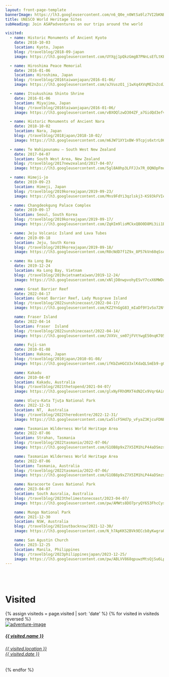 ```yaml
---
layout: front-page-template
bannerImage: https://lh3.googleusercontent.com/n6_Q0e_n0WtSa9lz7VI2bKNBq7-acsUimYI_Tsz30y5_4S0yICQRhZkec8cOFb01Et1zdzaeL4Skbak3jmommtnTYAFu21ZMY9XBs1qydKSm8PZw5BRu3sU1L1_3hvPsbMfYO8tXHQ
title: UNESCO World Heritage Sites
subHeading: Join ASAPadventures on our trips around the world

visited:
  - name: Historic Monuments of Ancient Kyoto
    date: 2018-10-03
    location: Kyoto, Japan
    blog: /travelblog/2018-09-japan
    image: https://lh3.googleusercontent.com/UYXgj1pQkzGmgB7PNnLsEfLtKE8srJaFGbHR4iWFy4RhT0jmWTMkXZGswnpDo97UP2fUt1ekiyVM5GMiOQ08Fx-L7hU4XiI5mf2U-i_aZMas4xailCwXljuzB9hqf0OvjQXblGGaCYQ=w2400

  - name: Hiroshima Peace Memorial
    date: 2016-01-06
    location: Hiroshima, Japan
    blog: /travelblog/2016taiwanjapan/2016-01-06/
    image: https://lh3.googleusercontent.com/aJVuszO1_j1wXq4XVqME2nZcdJu-OC7nCsn8BINrEB_k6KtrymUi8Kzebe6Rpo3NebxHyadA-vM5jguSYcH252rvto5FeWBDcumSUuGBirsBD4JiLpp6tWAi79pbKJAa3_50YCd14kg=w2400

  - name: Itsukushima Shinto Shrine
    date: 2016-01-06
    location: Miyajima, Japan
    blog: /travelblog/2016taiwanjapan/2016-01-06/
    image: https://lh3.googleusercontent.com/vBXOQlzwD304ZF_a7GidQd3efvyR0_EzoSB5TRm3n83CeRvXHTyq1D29I_kw2idc_i_-JwQrrz0kqBscJBs2dVYC8qwhSUcbHRDOSTDY8RdkYkojwNdTySgEOmZSn24JbnEd3X4qPKc=w2400

  - name: Historic Monuments of Ancient Nara
    date: 2018-10-02
    location: Nara, Japan
    blog: /travelblog/2018japan/2018-10-02/
    image: https://lh3.googleusercontent.com/m6JW71XY1xBW-9Tcpjs6xtrL06QFDpWXaBkXyDgAO7BoqMjbxDVYoKLeCNHhFabB8rks81g4zD0zsNdQeimNg0UlTmpNeAWCSMHP6IGqjvY9NnbkjQbvH6qb4iLQBLJys7Sm78DHbr4=w2400

  - name: Te Wahipounamu – South West New Zealand
    date: 2017-04-07
    location: South West Area, New Zealand
    blog: /travelblog/2017newzealand/2017-04-07/
    image: https://lh3.googleusercontent.com/5gl8A0hp3LFFJJx7R_OQNOpFmqhtNBf4UuSD1vET-xCu6_AhNe0KDUH0iARB3x8JycbtKnuA04VxFUY_0i3AjxVhTTgp3v5s4La1dfJraDRbVW7ONEt6sBx45rVSk_KUyEuSmy34HzY=w2400

  - name: Himeji-jo
    date: 2019-09-23
    location: Himeji, Japan
    blog: /travelblog/2019koreajapan/2019-09-23/
    image: https://lh3.googleusercontent.com/Mns9FdYi3qzlskj3-KS93kFVIe41m_VwiFV3xhjHhkcIpMuNmy8JDin-SQ0rR_KYy8SoyC_D7MCxqJpqWgO206Lk_T-H1Fm1tItzU3EjRC0sNh0Q2cUhvy_R8V9aVmfeHmKMtJDoMP4=w2400

  - name: Changdeokgung Palace Complex
    date: 2019-09-17
    location: Seoul, South Korea
    blog: /travelblog/2019koreajapan/2019-09-17/
    image: https://lh3.googleusercontent.com/ZqHIm9lioMCkxQBO0D8Mi3ii1B4CMqoKxF7E6XvAFu6C5n3vQNpjMYW671QyTc3KmK57_Y6R3qHNFdgZRki__EE9WZzTvBChqIFadEoO1ExGhv6_-KNKBzSDbukKjB5fGOpSNlZj0tY=w2400

  - name: Jeju Volcanic Island and Lava Tubes
    date: 2019-09-18
    location: Jeju, South Korea
    blog: /travelblog/2019koreajapan/2019-09-18/
    image: https://lh3.googleusercontent.com/R0cNdD7f1Z9x_8P57kVn60qSsq8F5sLePGTn32gdOodQJWv7S-CrOldTnHJzYHbe57_NvpEtchjrht_LGqTUqjPxpbBmnqzMvAKxQGg2IvIPROm59fiv2M6NSYVBtNqfM4anE4glVIg=w2400

  - name: Ha Long Bay
    date: 2019-12-24
    location: Ha Long Bay, Vietnam
    blog: /travelblog/2019vietnamtaiwan/2019-12-24/
    image: https://lh3.googleusercontent.com/xNljD8nwpvohyESvY7cxX6MWDqRD0NuGmn0h_FhK5Rb2PnP2VDQn0zixNnSqkZF6xQxCVkBd6BB3bj_KYWxHf0_roA2c9VNPuhzno2gvHDfAsCUFDh_zoBTcLUNJkX4Wc4mjwdX-eqVO63Ud8eJLqisNEz3d__srHPt2sWto2qiaGLg5sueDUlE6-WyU5i35r761RLbxKT8rNXEzC4LN_4ZwLodvNCzzGh9_mUkLabcSMrtmjYH-XpqLmyvamKYpKaKQngdViqhxruy20gmAsjjjtjl58rklBaSjtbO62jm6viOy6_EbWpQD2aTdezsObkMdlqSEe6HujvpLV-SQljM6g5ulkUxHDsyJH5ZN9lB_NsQLY7SDqW3CxgvAXwQs44moWzfAhC8ixCwxRcVsFu78lUD7KyNf6cwPqe9LXkap297FxhUhF0Wk_BgLO76LHhvWgFgWAh-6ngO_mztFgcsh5mFUT6DdFylfFJCNEOFvZOT42zMk0fdO5aymN8Hgjx_Hngyczl5GGdj5bqtbH0rc3Kn7qlT59OAxLR70bQylevzo1hN04fhnjR6lwAh6XNzmNWHA_mvWXYeBtmVLMNvBKcWAa-Ec9gK4s3UGVoZDzYzPUhjqPQAqxyImDaInO1yV2eDjdqB3ilNeVUGxgv640q_85weaouVSfRBOtC1Sf2VYhdN9RVqZc35MsZqE0pPPW30qXrSg-v-QLqIeWzHzE7Ua0l-XUvHkjtjU-3TNoaNdsg=w960-h640-no

    name: Great Barrier Reef
    date: 2022-04-17
    location: Great Barrier Reef, Lady Musgrave Island
    blog: /travelblog/2022sunshinecoast/2022-04-17/
    image: https://lh3.googleusercontent.com/KZ2YnGgG83_mIaDf9Y1vSo72NtTh6YITO_ElXUtuLiOEHZyMrT5Aw7BXGIvt8rwa-Bd6LDyXXeal2LaVTf--XbTQ-hIb3QkklJuKgu0HXevaUbwcXMfnjfs8yKDFoVRFE1mDk8LmRZ4=w2400

    name: Fraser Island
    date: 2022-04-14
    location: Fraser  Island
    blog: /travelblog/2022sunshinecoast/2022-04-14/
    image: https://lh3.googleusercontent.com/JVXVc_sm07jFVtYwgE50nqK705GEHd8450r9kY2th5sSY9jRQosDzYQ7Suhrzi-W5O5NzGKjZV7sBUALdK2-VEV__o5WM7kADexQ321jxnwMnva5wXtiJlFELxUmCDXmePcu_jmkjy8=w2400

    name: Fuji-san
    date: 2010-01-08
    location: Hakone, Japan
    blog: /travelblog/2010japan/2010-01-08/
    image: https://lh3.googleusercontent.com/ifKbZoHGCU3xlKdaQLSmEb9-gGdrLsJwuFQmHddUfnmqoHX8s5_NzCIzYGTBb6o-Q2r2t8BJyL07z6ucP_TgugGbPFdcmC_zjLAoaRCayt7Y2oLbzgao1rsEGDtl78yf_7mYYw

    name: Kakadu
    date: 2010-04-07
    location: Kakadu, Australia
    blog: /travelblog/2021thetopend/2021-04-07/
    image: https://lh3.googleusercontent.com/glxNyFRhOMXT4dN2Cx9Vqr6AimylVAdKpr-fNRhJag_mGfu1CXQgIxbBBUep8L5U0MKpLm380muULYCdj792bdIxvWj6NNq7z0d7BaMbpSfzjRnDMS7AwawMFKEIFWVvgFeakPDkpXw=w2400

    name: Uluṟu-Kata Tjuṯa National Park
    date: 2022-12-31
    location: NT,  Australia
    blog: /travelblog/2022theredcentre/2022-12-31/
    image: https://lh3.googleusercontent.com/Lw5lcF5Hd7p_vFyaZ3KjcuFDNEomPfI3e-5izdvSPZm-NeJglE_Cerd3wbSWCZ1XXMVB9nj-7G69aacCjbt2n3vpmNeqLtLBbqeH1PHGOx1MVzMDx1ZMUdvfiMj5kft6aO-oK6uTAWU=w2400

    name: Tasmanian Wilderness World Heritage Area
    date: 2022-07-06
    location: Strahan, Tasmania
    blog: /travelblog/2022tasmania/2022-07-06/
    image: https://lh3.googleusercontent.com/G1OB8p9xZ7X5IM1hLP44aDSmzsYqcDsgdOuOKnxWMf9RaESA4ycjiT_2Kmhey7OT-MerVDMjTizFDREClQ0spPx4LqmQuQT2ORHEcjVEzhOP5wowb_a6IbJ5NW97r6sNqlWfUQ1L0V0=w2400

    name: Tasmanian Wilderness World Heritage Area
    date: 2022-07-06
    location: Tasmania, Australia
    blog: /travelblog/2022tasmania/2022-07-06/
    image: https://lh3.googleusercontent.com/G1OB8p9xZ7X5IM1hLP44aDSmzsYqcDsgdOuOKnxWMf9RaESA4ycjiT_2Kmhey7OT-MerVDMjTizFDREClQ0spPx4LqmQuQT2ORHEcjVEzhOP5wowb_a6IbJ5NW97r6sNqlWfUQ1L0V0=w2400  

    name: Naracoorte Caves National Park
    date: 2023-04-07
    location: South Ausralia, Australia
    blog: /travelblog/2023thelimestonecoast/2023-04-07/
    image: https://lh3.googleusercontent.com/pw/AMWts8DO7pryQY653FhcCysk9jXx_IhckJnzmFnrpqhvVpY91_nYcxjcgYIicrZY3_kLeeVa_IXSItKiq6w2ni05E4Y92eYcR_Ippn-BiWncY-TuIFrsKmDR=w2400

    name: Mungo National Park
    date: 2021-12-30
    location: NSW, Australia
    blog: /travelblog/2021outbacknsw/2021-12-30/
    image: https://lh3.googleusercontent.com/N_h7ApKKS2BVk9ECcb8yKwgraQqNZvLHfJhK8LkIZtjLtrU3wIRfdlHpRTuFlpQNvpR3Hzq2N9NxivqEVcHqGc3p7sq8-yuxUa_7KzLI7LBngvbJ-G-7fg9jhtibH15NHaj2-ixc7YE=w2400

    name: San Agustin Church
    date: 2023-12-25
    location: Manila, Philippines
    blog: /travelblog/2023philippinesjapan/2023-12-25/
    image: https://lh3.googleusercontent.com/pw/ABLVV868qpuwzMtsQjSu6LpzgPJlflG5hiarJSbiM2o7lc4HyeVr4BtJltjNGsDQK7IjryjxTFOCnMeyCroBnTqTd-6VphidGkBV5rRBdBpCJZap2QXHJ6Cb=w2400
---
```

<div class="row">
  <div class="text-uppercase adventure-list experience">
    <h1 class="animated fadeInUp" style="padding-top: 50px">Visited</h1>
    {% assign visiteds = page.visited | sort: 'date' %}
    {% for visited in visiteds reversed %}
      <div class="col-md-6 col-sm-6 animated fadeInUp" data-wow-delay="0.3s" data-wow-duration="1s">
        <a href="{{ visited.blog }}">
          <img src="{{ visited.image }}" alt="adventure-image" class="img-responsive">
          <div class="overlay-lnk text-uppercase text-center">
            <i class="icon icon-compass"></i>
            <h5>{{ visited.name }}</h5>
            <h6>{{ visited.location }}<br/>{{ visited.date }}</h6>
          </div>
        </a>
      </div>
    {% endfor %}
  </div>
</div>
